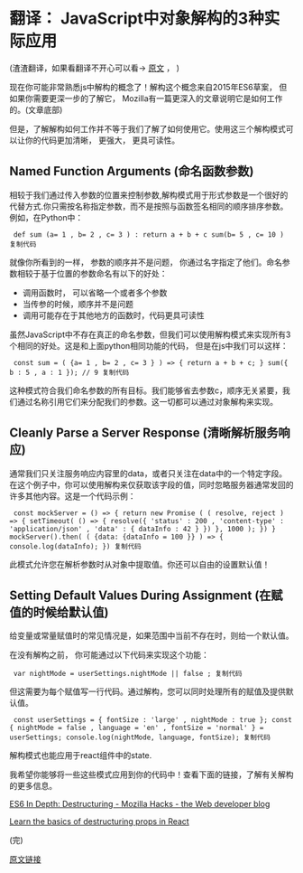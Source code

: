# 翻译： JavaScript中对象解构的3种实际应用 #

(渣渣翻译，如果看翻译不开心可以看-> [原文]( https://link.juejin.im?target=https%3A%2F%2Fmedium.com%2Fbetter-programming%2F3-practical-uses-of-object-destructuring-in-javascript-a2c34ce3367b ) ， )

现在你可能非常熟悉js中解构的概念了！解构这个概念来自2015年ES6草案， 但如果你需要更深一步的了解它， Mozilla有一篇更深入的文章说明它是如何工作的。(文章底部)

但是，了解解构如何工作并不等于我们了解了如何使用它。使用这三个解构模式可以让你的代码更加清晰， 更强大， 更具可读性。

## Named Function Arguments (命名函数参数) ##

相较于我们通过传入参数的位置来控制参数,解构模式用于形式参数是一个很好的代替方式.你只需按名称指定参数，而不是按照与函数签名相同的顺序排序参数。例如，在Python中：

` def sum (a= 1 , b= 2 , c= 3 ) : return a + b + c sum(b= 5 , c= 10 ) 复制代码`

就像你所看到的一样， 参数的顺序并不是问题， 你通过名字指定了他们。命名参数相较于基于位置的参数命名有以下的好处：

* 调用函数时， 可以省略一个或者多个参数
* 当传参的时候，顺序并不是问题
* 调用可能存在于其他地方的函数时，代码更具可读性

虽然JavaScript中不存在真正的命名参数，但我们可以使用解构模式来实现所有3个相同的好处。这是和上面python相同功能的代码， 但是在js中我们可以这样：

` const sum = ( {a= 1 , b= 2 , c= 3 } ) => { return a + b + c; } sum({ b : 5 , a : 1 }); // 9 复制代码`

这种模式符合我们命名参数的所有目标。我们能够省去参数c，顺序无关紧要，我们通过名称引用它们来分配我们的参数。这一切都可以通过对象解构来实现。

## Cleanly Parse a Server Response (清晰解析服务响应) ##

通常我们只关注服务响应内容里的data，或者只关注在data中的一个特定字段。在这个例子中，你可以使用解构来仅获取该字段的值，同时忽略服务器通常发回的许多其他内容。这是一个代码示例：

` const mockServer = () => { return new Promise ( ( resolve, reject ) => { setTimeout( () => { resolve({ 'status' : 200 , 'content-type' : 'application/json' , 'data' : { dataInfo : 42 } }) }, 1000 ); }) } mockServer().then( ( {data: {dataInfo = 100 }} ) => { console.log(dataInfo); }) 复制代码`

此模式允许您在解析参数时从对象中提取值。你还可以自由的设置默认值！

## Setting Default Values During Assignment (在赋值的时候给默认值) ##

给变量或常量赋值时的常见情况是，如果范围中当前不存在时，则给一个默认值。

在没有解构之前， 你可能通过以下代码来实现这个功能：

` var nightMode = userSettings.nightMode || false ; 复制代码`

但这需要为每个赋值写一行代码。通过解构，您可以同时处理所有的赋值及提供默认值。

` const userSettings = { fontSize : 'large' , nightMode : true }; const { nightMode = false , language = 'en' , fontSize = 'normal' } = userSettings; console.log(nightMode, language, fontSize); 复制代码`

解构模式也能应用于react组件中的state.

我希望你能够将一些这些模式应用到你的代码中！查看下面的链接，了解有关解构的更多信息。

[ES6 In Depth: Destructuring - Mozilla Hacks - the Web developer blog]( https://link.juejin.im?target=https%3A%2F%2Fhacks.mozilla.org%2F2015%2F05%2Fes6-in-depth-destructuring%2F )

[Learn the basics of destructuring props in React]( https://link.juejin.im?target=https%3A%2F%2Fmedium.freecodecamp.org%2Fthe-basics-of-destructuring-props-in-react-a196696f5477 )

(完)

[原文链接]( https://link.juejin.im?target=https%3A%2F%2Fmedium.com%2Fbetter-programming%2F3-practical-uses-of-object-destructuring-in-javascript-a2c34ce3367b )